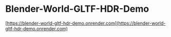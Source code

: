 # Blender-World-GLTF-HDR-Demo

[https://blender-world-gltf-hdr-demo.onrender.com](https://blender-world-gltf-hdr-demo.onrender.com)
